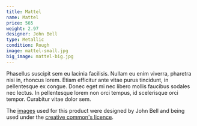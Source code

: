 ```yaml
---
title: Mattel
name: Mattel
price: 565
weight: 2.97
designer: John Bell
type: Metallic
condition: Rough
image: mattel-small.jpg
big_image: mattel-big.jpg
---
```


Phasellus suscipit sem eu lacinia facilisis. Nullam eu enim viverra, pharetra nisi in, rhoncus lorem. Etiam efficitur ante vitae purus tincidunt, in pellentesque ex congue. Donec eget mi nec libero mollis faucibus sodales nec lectus. In pellentesque lorem non orci tempus, id scelerisque orci tempor. Curabitur vitae dolor sem.

The [images][flickr] used for this product were designed by John Bell and being used under the [creative common's licence][licence].

[flickr]: http://www.flickr.com/photos/50290212@N05/15817108478
[licence]: http://creativecommons.org/licenses/by/2.0